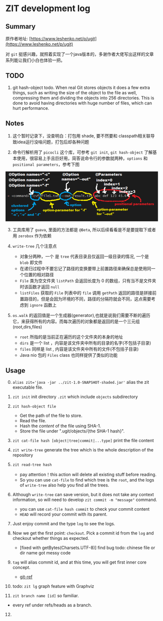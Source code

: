 # ZIT development log

## Summary

原作者地址: [https://www.leshenko.net/p/ugit](https://www.leshenko.net/p/ugit)

对 `git` 挺感兴趣，就照着实现了一个java版本的，多谢作者大佬写出这样的文章系列能让我们小白也体验一把。

## TODO

1. git hash-object todo. When real Git stores objects it does a few extra things, such as writing the size of the object to the file as well, compressing them and dividing the objects into 256 directories. This is done to avoid having directories with huge number of files, which can hurt performance.


## Notes

1. 这个暂时记录下，没查明白：打包用 shade, 要不然要和 classpath相关联导致idea运行没啥问题，打包后却各种问题

2. 命令行解析用了 `picocli` 这个库，可参考 `git init`, `git hash-object` 了解基本使用，很容易上手且巨好用，简答说命令行的参数就两种，`options` 和 `positional parameters`，参考下图

![options and param](./doc/OptionsAndParameters2.png)

3. 工具库用了 `guava`, 里面的方法都是 `@Beta`, 所以后续看看是不是要提取下或者用 `zerobox` 作为依赖

4. `write-tree` 几个注意点

   - 对象分两种，一个 是 `tree` 代表目录且仅返回一级目录的情况, 一个是 `blob` 即文件
   - 在递归过程中不要忘记了路径的变换要带上前置路径来确保总是使用同一个位置的相对路径
   - `File` 类为空文件夹 `listPath` 会返回长度为 0 的数组，只有当不是文件夹时该函数才返回 `null`
   - `listFiles` 获取的 `File` 列表中的 `file` 调用 `getPath` 返回的路径是拼接前置路径的，但是会因为环境的不同，路径的分隔符就会不同，这点需要考虑到 `ignore` 函数上
   
5. `os.walk` 的返回值是一个生成器(generator),也就是说我们需要不断的遍历它，来获得所有的内容。而每次遍历的对象都是返回的是一个三元组(root,dirs,files)
   
   - `root` 所指的是当前正在遍历的这个文件夹的本身的地址
   - `dirs` 是一个 list ，内容是该文件夹中所有的目录的名字(不包括子目录)
   - `files` 同样是 list , 内容是该文件夹中所有的文件(不包括子目录)
   - Java nio 包的 `Files` class 也同样提供了类似的功能 
   
## Usage

0. `alias zit='java -jar ../zit-1.0-SNAPSHOT-shaded.jar'` alias the zit executable file.

1. `zit init` init directory `.zit` which include `objects` subdirectory

2. `zit hash-object file` 
   
   - Get the path of the file to store.
   - Read the file.
   - Hash the *content* of the file using SHA-1.
   - Store the file under ".ugit/objects/{the SHA-1 hash}".
   
3. `zit cat-file hash [object|tree|commit|...type]` print the file content

4. `zit write-tree` generate the tree which is the whole description of the repository

5. `zit read-tree hash` 
   
   - pay attention！this action will delete all existing stuff before reading.
   - So you can use `cat-file` to find which tree is the `root`, and the logs of `write-tree` also help you find all the trees.  

6. Although `write-tree` can save version, but it does not take any context information, so will need to develop `zit commit -m "message"` command. 
   
   - you can use `cat-file hash commit` to check your commit content
   - `HEAD` will record your commit with its parent.
   
7. Just enjoy commit and the type `log` to see the logs.

8. Now we get the first point: `checkout`. Pick a commit id from the `log` and checkout whether things as expected.

   - [fixed with getBytes(Charsets.UTF-8)] find bug todo: chinese file or dir name got messy code
   
9. `tag` will alias commit id, and at this time, you will get first inner core concept.
   
   - [git-ref](https://git-scm.com/book/en/v2/Git-Internals-Git-References)

10. todo: `zit lg` graph feature with Graphviz

11. `zit branch name [id]` so familiar.
   
   - every ref under refs/heads as a branch.
     
12. 